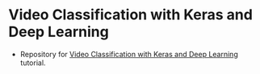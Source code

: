# Video Classification with Keras and Deep Learning
- Repository for [Video Classification with Keras and Deep Learning](https://www.pyimagesearch.com/2019/07/15/video-classification-with-keras-and-deep-learning/) tutorial.
